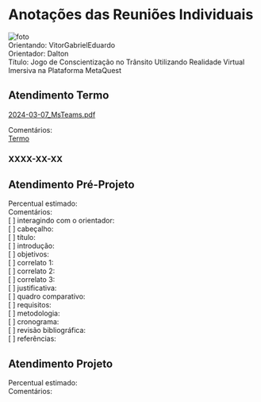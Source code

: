 # Anotações das Reuniões Individuais  

![foto](foto.png "foto")  
Orientando: VitorGabrielEduardo  
Orientador: Dalton  
Título: Jogo de Conscientização no Trânsito Utilizando Realidade Virtual Imersiva na Plataforma MetaQuest  

## Atendimento Termo  

[2024-03-07_MsTeams.pdf](2024-03-07_MsTeams.pdf)  

Comentários:  
[Termo](Termo.pdf "Termo")  

### XXXX-XX-XX

## Atendimento Pré-Projeto  

Percentual estimado:  
Comentários:  
[ ] interagindo com o orientador:  
[ ] cabeçalho:  
[ ] título:  
[ ] introdução:  
[ ] objetivos:  
[ ] correlato 1:  
[ ] correlato 2:  
[ ] correlato 3:  
[ ] justificativa:  
[ ] quadro comparativo:  
[ ] requisitos:  
[ ] metodologia:  
[ ] cronograma:  
[ ] revisão bibliográfica:  
[ ] referências:  

## Atendimento Projeto  

Percentual estimado:  
Comentários:  
